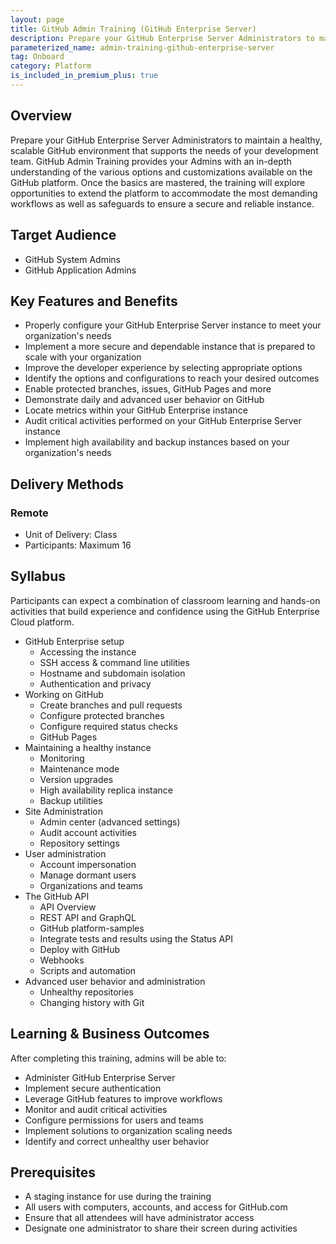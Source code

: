```yaml
---
layout: page
title: GitHub Admin Training (GitHub Enterprise Server)
description: Prepare your GitHub Enterprise Server Administrators to maintain a healthy, scalable GitHub environment that supports the needs of your development team.
parameterized_name: admin-training-github-enterprise-server
tag: Onboard
category: Platform
is_included_in_premium_plus: true
---
```


## Overview

Prepare your GitHub Enterprise Server Administrators to maintain a healthy, scalable GitHub environment that supports the needs of your development team. GitHub Admin Training provides your Admins with an in-depth understanding of the various options and customizations available on the GitHub platform. Once the basics are mastered, the training will explore opportunities to extend the platform to accommodate the most demanding workflows as well as safeguards to ensure a secure and reliable instance.

## Target Audience

- GitHub System Admins
- GitHub Application Admins

## Key Features and Benefits

- Properly configure your GitHub Enterprise Server instance to meet your organization's needs
- Implement a more secure and dependable instance that is prepared to scale with your organization
- Improve the developer experience by selecting appropriate options
- Identify the options and configurations to reach your desired outcomes
- Enable protected branches, issues, GitHub Pages and more
- Demonstrate daily and advanced user behavior on GitHub
- Locate metrics within your GitHub Enterprise instance
- Audit critical activities performed on your GitHub Enterprise Server instance
- Implement high availability and backup instances based on your organization's needs

## Delivery Methods

### Remote

- Unit of Delivery: Class
- Participants: Maximum 16

## Syllabus

Participants can expect a combination of classroom learning and hands-on activities that build experience and confidence using the GitHub Enterprise Cloud platform.

- GitHub Enterprise setup
  - Accessing the instance
  - SSH access & command line utilities
  - Hostname and subdomain isolation
  - Authentication and privacy
- Working on GitHub
  - Create branches and pull requests
  - Configure protected branches
  - Configure required status checks
  - GitHub Pages
- Maintaining a healthy instance
  - Monitoring
  - Maintenance mode
  - Version upgrades
  - High availability replica instance
  - Backup utilities
- Site Administration
  - Admin center (advanced settings)
  - Audit account activities
  - Repository settings
- User administration
  - Account impersonation
  - Manage dormant users
  - Organizations and teams
- The GitHub API
  - API Overview
  - REST API and GraphQL
  - GitHub platform-samples
  - Integrate tests and results using the Status API
  - Deploy with GitHub
  - Webhooks
  - Scripts and automation
- Advanced user behavior and administration
  - Unhealthy repositories
  - Changing history with Git

## Learning & Business Outcomes

After completing this training, admins will be able to:

- Administer GitHub Enterprise Server
- Implement secure authentication
- Leverage GitHub features to improve workflows
- Monitor and audit critical activities
- Configure permissions for users and teams
- Implement solutions to organization scaling needs
- Identify and correct unhealthy user behavior

## Prerequisites

- A staging instance for use during the training
- All users with computers, accounts, and access for GitHub.com
- Ensure that all attendees will have administrator access
- Designate one administrator to share their screen during activities
